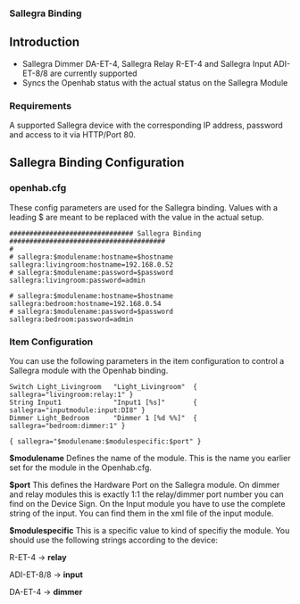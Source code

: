 ### Sallegra Binding ###


## Introduction

- Sallegra Dimmer DA-ET-4, Sallegra Relay R-ET-4 and Sallegra Input ADI-ET-8/8 are currently supported
- Syncs the Openhab status with the actual status on the Sallegra Module

### Requirements

A supported Sallegra device with the corresponding IP address, password and access to it via HTTP/Port 80.

## Sallegra Binding Configuration

### openhab.cfg

These config parameters are used for the Sallegra binding. Values with a leading $ are meant to be replaced with the value in the actual setup.
```
############################### Sallegra Binding #######################################
#
# sallegra:$modulename:hostname=$hostname
sallegra:livingroom:hostname=192.168.0.52
# sallegra:$modulename:password=$password
sallegra:livingroom:password=admin

# sallegra:$modulename:hostname=$hostname
sallegra:bedroom:hostname=192.168.0.54
# sallegra:$modulename:password=$password
sallegra:bedroom:password=admin
```

### Item Configuration

You can use the following parameters in the item configuration to control a Sallegra module with the Openhab binding.

```
Switch Light_Livingroom   "Light_Livingroom"  { sallegra="livingroom:relay:1" }
String Input1             "Input1 [%s]"       { sallegra="inputmodule:input:DI8" }
Dimmer Light_Bedroom      "Dimmer 1 [%d %%]"  { sallegra="bedroom:dimmer:1" }
```

```
{ sallegra="$modulename:$modulespecific:$port" }
```

**$modulename**
Defines the name of the module. This is the name you earlier set for the module in the Openhab.cfg.

**$port**
This defines the Hardware Port on the Sallegra module. On dimmer and relay modules this is exactly 1:1 the relay/dimmer port number you can find on the Device Sign. On the Input module you have to use the complete string of the input. You can find them in the xml file of the input module.

**$modulespecific**
This is a specific value to kind of specifiy the module. You should use the following strings according to the device:

R-ET-4 -> **relay**

ADI-ET-8/8 -> **input**

DA-ET-4 -> **dimmer**